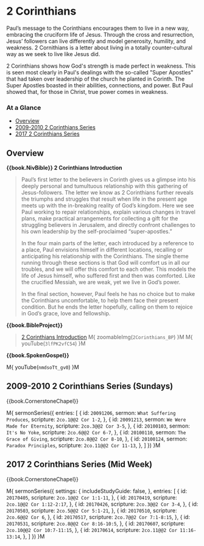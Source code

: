 # 2 Corinthians

Paul’s message to the Corinthians encourages them to live in a new
way, embracing the cruciform life of Jesus. Through the cross and
resurrection, Jesus’ followers can live differently and model
generosity, humility, and weakness. 2 Cornithians is a letter about
living in a totally counter-cultural way as we seek to live like Jesus
did.

2 Corinthians shows how God's strength is made perfect in
weakness. This is seen most clearly in Paul's dealings with the
so-called "Super Apostles" that had taken over leadership of the
church he planted in Corinth. The Super Apostles boasted in their
abilities, connections, and power. But Paul showed that, for those in
Christ, true power comes in weakness.


### At a Glance

- [Overview](#overview)
- [2009-2010 2 Corinthians Series](#2009-2010-2-corinthians-series-sundays)
- [2017 2 Corinthians Series](#2017-2-corinthians-series-mid-week)


## Overview

**{{book.NivBible}} 2 Corinthians Introduction**

> Paul’s first letter to the believers in Corinth gives us a glimpse
> into his deeply personal and tumultuous relationship with this
> gathering of Jesus-followers. The letter we know as 2 Corinthians
> further reveals the triumphs and struggles that result when life in
> the present age meets up with the in-breaking reality of God’s
> kingdom. Here we see Paul working to repair relationships, explain
> various changes in travel plans, make practical arrangements for
> collecting a gift for the struggling believers in Jerusalem, and
> directly confront challenges to his own leadership by the
> self-proclaimed “super-apostles.”
> 
> In the four main parts of the letter, each introduced by a reference
> to a place, Paul envisions himself in different locations, recalling
> or anticipating his relationship with the Corinthians. The single
> theme running through these sections is that God will comfort us in
> all our troubles, and we will offer this comfort to each other. This
> models the life of Jesus himself, who suffered first and then was
> comforted. Like the crucified Messiah, we are weak, yet we live in
> God’s power.
> 
> In the final section, however, Paul feels he has no choice but to make
> the Corinthians uncomfortable, to help them face their present
> condition. But he ends the letter hopefully, calling on them to
> rejoice in God’s grace, love and fellowship.


**{{book.BibleProject}}**

> [2 Corinthians Introduction](https://bibleproject.com/explore/video/2-corinthians/)
M{ zoomableImg(`2Corinthians_BP`) }M
M{ youTube(`3lfPK2vfC54`) }M


**{{book.SpokenGospel}}**

M{ youTube(`nmdsoTt_gv0`) }M


## 2009-2010 2 Corinthians Series (Sundays)

{{book.CornerstoneChapel}}

M{ sermonSeries({
  entries: [
    { id: `20091206`, sermon: `What Suffering Produces`,   scripture: `2co.1@@2 Cor 1-2`,    },
    { id: `20091213`, sermon: `We Were Made for Eternity`, scripture: `2co.3@@2 Cor 3-5`,    },
    { id: `20100103`, sermon: `It's No Yoke`,              scripture: `2co.6@@2 Cor 6-7`,    },
    { id: `20100110`, sermon: `The Grace of Giving`,       scripture: `2co.8@@2 Cor 8-10`,   },
    { id: `20100124`, sermon: `Paradox Principles`,        scripture: `2co.11@@2 Cor 11-13`, },
  ]
}) }M


## 2017 2 Corinthians Series (Mid Week)

{{book.CornerstoneChapel}}

M{ sermonSeries({
  settings: {
    includeStudyGuide: false,
  },
  entries: [
    { id: `20170405`, scripture: `2co.1@@2 Cor 1:1-11`,       },
    { id: `20170419`, scripture: `2co.1@@2 Cor 1:12-2:17`,    },
    { id: `20170426`, scripture: `2co.3@@2 Cor 3-4`,          },
    { id: `20170503`, scripture: `2co.5@@2 Cor 5:1-21`,       },
    { id: `20170510`, scripture: `2co.6@@2 Cor 6`,            },
    { id: `20170517`, scripture: `2co.7@@2 Cor 7:1-8:15`,     },
    { id: `20170531`, scripture: `2co.8@@2 Cor 8:16-10:5`,    },
    { id: `20170607`, scripture: `2co.10@@2 Cor 10:7-11:15`,  },
    { id: `20170614`, scripture: `2co.11@@2 Cor 11:16-13:14`, },
  ]
}) }M
